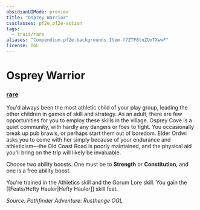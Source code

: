 ```yaml
---
obsidianUIMode: preview
title: "Osprey Warrior"
cssclasses: pf2e,pf2e-action
tags:
  - trait/rare
aliases: "Compendium.pf2e.backgrounds.Item.f7ZTF8tnZUmTXwwF"
license: OGL
---
```

# Osprey Warrior

### [rare](rare "Rare Rarity Trait")






You'd always been the most athletic child of your play group, leading the other children in games of skill and strategy. As an adult, there are few opportunities for you to employ these skills in the village. Osprey Cove is a quiet community, with hardly any dangers or foes to fight. You occasionally break up pub brawls, or perhaps start them out of boredom. Elder Ordwi asks you to come with her simply because of your endurance and athleticism—the Old Coast Road is poorly maintained, and the physical aid you'll bring on the trip will likely be invaluable.

Choose two ability boosts. One must be to **Strength** or **Constitution**, and one is a free ability boost.

You're trained in the Athletics skill and the Gorum Lore skill. You gain the [[Feats/Hefty Hauler|Hefty Hauler]] skill feat.

*Source: Pathfinder Adventure: Rusthenge*
*OGL*